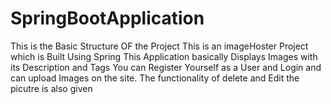 # SpringBootApplication
This is the Basic Structure OF the Project 
This is an imageHoster Project which is Built Using Spring 
This Application basically Displays Images with its Description and Tags
You can Register Yourself as a User and Login and can upload Images on the site.
The functionality of delete and Edit the picutre is also given 
